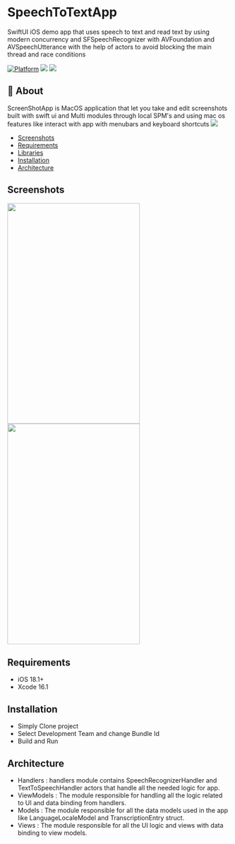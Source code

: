 # SpeechToTextApp
SwiftUI iOS demo app that uses speech to text and read text by using modern concurrency and SFSpeechRecognizer with AVFoundation and AVSpeechUtterance with the help of actors to avoid blocking the main thread and race conditions

[![Platform](http://img.shields.io/badge/platform-iOS-blue.svg?style=flat)](https://developer.apple.com/iphone/index.action)
[![](http://img.shields.io/badge/language-Swift-brightgreen.svg?color=orange)](https://developer.apple.com/swift)
[![](http://img.shields.io/badge/Framework-SwiftUI-brightgreen.svg?color=orange)](https://developer.apple.com/swiftUI)


## 🧐 About
ScreenShotApp is MacOS application that let you take and edit screenshots built with swift ui and Multi modules through local SPM's and using mac os features like interact with app with menubars and  keyboard shortcuts
![](header.png)


- [Screenshots](#screenshots)
- [Requirements](#requirements)
- [Libraries](#libraries)
- [Installation](#installation)
- [Architecture](#Architecture)

## Screenshots


<img src="https://github.com/user-attachments/assets/624ed5ae-26a3-4fa0-8dcb-d4b9c34aa5eb" width="300" height="500">                 <img src="https://github.com/user-attachments/assets/33fbb43e-b62a-4b78-ba08-8de854504e46" width="300" height="500">


## Requirements

* iOS 18.1+
* Xcode 16.1


## Installation
- Simply Clone project
-  Select Development Team and  change Bundle Id
-  Build and Run


## Architecture
- Handlers :
      handlers module contains SpeechRecognizerHandler and TextToSpeechHandler actors that handle all the needed logic for app.
- ViewModels :
   The module responsible for handling all the logic related to UI and data binding from handlers.
- Models :
    The module responsible for all the data models used in the app like LanguageLocaleModel and TranscriptionEntry struct.
- Views :
   The module responsible for all the UI logic and views with data binding to view models.
